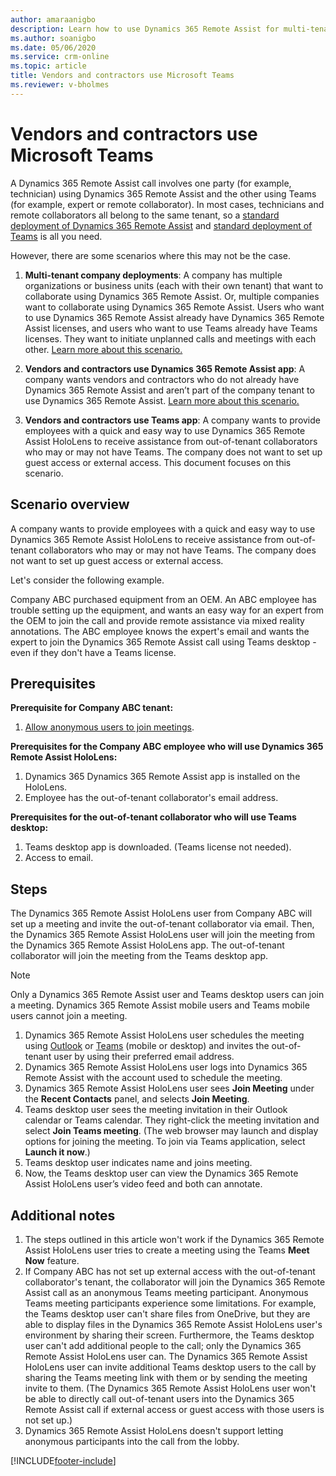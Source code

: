 ```yaml
---
author: amaraanigbo
description: Learn how to use Dynamics 365 Remote Assist for multi-tenant deployments or when a collaborator doesn't belong to the company tenant. 
ms.author: soanigbo
ms.date: 05/06/2020
ms.service: crm-online
ms.topic: article
title: Vendors and contractors use Microsoft Teams 
ms.reviewer: v-bholmes
---
```


# Vendors and contractors use Microsoft Teams

A Dynamics 365 Remote Assist call involves one party (for example, technician) using Dynamics 365 Remote Assist and the other using Teams (for example, expert or remote collaborator). In most cases, technicians and remote collaborators all belong to the same tenant, so a [standard deployment of Dynamics 365 Remote Assist](deploy-remote-assist.md) and [standard deployment of Teams](set-up-teams.md) is all you need. 

However, there are some scenarios where this may not be the case.

1. **Multi-tenant company deployments**: A company has multiple organizations or business units (each with their own tenant) that want to collaborate using Dynamics 365 Remote Assist. Or, multiple companies want to collaborate using Dynamics 365 Remote Assist. Users who want to use Dynamics 365 Remote Assist already have Dynamics 365 Remote Assist licenses, and users who want to use Teams already have Teams licenses. They want to initiate unplanned calls and meetings with each other. [Learn more about this scenario.](multi-tenant-deployment.md) 

2. **Vendors and contractors use Dynamics 365 Remote Assist app**: A company wants vendors and contractors who do not already have Dynamics 365 Remote Assist and aren’t part of the company tenant to use Dynamics 365 Remote Assist. [Learn more about this scenario.](vendor-use-ra.md) 

3. **Vendors and contractors use Teams app**: A company wants to provide employees with a quick and easy way to use Dynamics 365 Remote Assist HoloLens to receive assistance from out-of-tenant collaborators who may or may not have Teams. The company does not want to set up guest access or external access. This document focuses on this scenario.

## Scenario overview

A company wants to provide employees with a quick and easy way to use Dynamics 365 Remote Assist HoloLens to receive assistance from out-of-tenant collaborators who may or may not have Teams. The company does not want to set up guest access or external access.

Let's consider the following example.

Company ABC purchased equipment from an OEM. An ABC employee has trouble setting up the equipment, and wants an easy way for an expert from the OEM to join the call and provide remote assistance via mixed reality annotations. The ABC employee knows the expert's email and wants the expert to join the Dynamics 365 Remote Assist call using Teams desktop - even if they don't have a Teams license.

## Prerequisites

**Prerequisite for Company ABC tenant:**
1.	[Allow anonymous users to join meetings](/microsoftteams/meeting-settings-in-teams#allow-anonymous-users-to-join-meetings).

**Prerequisites for the Company ABC employee who will use Dynamics 365 Remote Assist HoloLens:**
1. Dynamics 365 Dynamics 365 Remote Assist app is installed on the HoloLens.
2. Employee has the out-of-tenant collaborator's email address.

**Prerequisites for the out-of-tenant collaborator who will use Teams desktop:**
1. Teams desktop app is downloaded. (Teams license not needed).
2. Access to email.

## Steps

The Dynamics 365 Remote Assist HoloLens user from Company ABC will set up a meeting and invite the out-of-tenant collaborator via email. Then, the Dynamics 365 Remote Assist HoloLens user will join the meeting from the Dynamics 365 Remote Assist HoloLens app. The out-of-tenant collaborator will join the meeting from the Teams desktop app.

> [!Note]
> Only a Dynamics 365 Remote Assist user and Teams desktop users can join a meeting. Dynamics 365 Remote Assist mobile users and Teams mobile users cannot join a meeting.

1. Dynamics 365 Remote Assist HoloLens user schedules the meeting using [Outlook](https://support.office.com/article/Schedule-a-meeting-with-other-people-5C9877BC-AB91-4A7C-99FB-B0B68D7EA94F) or [Teams](https://support.office.com/article/Schedule-a-meeting-in-Teams-943507a9-8583-4c58-b5d2-8ec8265e04e5) (mobile or desktop) and invites the out-of-tenant user by using their preferred email address. 
2. Dynamics 365 Remote Assist HoloLens user logs into Dynamics 365 Remote Assist with the account used to schedule the meeting.
3. Dynamics 365 Remote Assist HoloLens user sees **Join Meeting** under the **Recent Contacts** panel, and selects **Join Meeting**. 
4. Teams desktop user sees the meeting invitation in their Outlook calendar or Teams calendar. They right-click the meeting invitation and select **Join Teams meeting**. (The web browser may launch and display options for joining the meeting. To join via Teams application, select **Launch it now**.)
5. Teams desktop user indicates name and joins meeting.
6. Now, the Teams desktop user can view the Dynamics 365 Remote Assist HoloLens user’s video feed and both can annotate. 

## Additional notes

1. The steps outlined in this article won't work if the Dynamics 365 Remote Assist HoloLens user tries to create a meeting using the Teams **Meet Now** feature.
2. If Company ABC has not set up external access with the out-of-tenant collaborator's tenant, the collaborator will join the Dynamics 365 Remote Assist call as an anonymous Teams meeting participant. Anonymous Teams meeting participants experience some limitations. For example, the Teams desktop user can't share files from OneDrive, but they are able to display files in the Dynamics 365 Remote Assist HoloLens user's environment by sharing their screen. Furthermore, the Teams desktop user can't add additional people to the call; only the Dynamics 365 Remote Assist HoloLens user can. The Dynamics 365 Remote Assist HoloLens user can invite additional Teams desktop users to the call by sharing the Teams meeting link with them or by sending the meeting invite to them. (The Dynamics 365 Remote Assist HoloLens user won't be able to directly call out-of-tenant users into the Dynamics 365 Remote Assist call if external access or guest access with those users is not set up.)
3. Dynamics 365 Remote Assist HoloLens doesn't support letting anonymous participants into the call from the lobby.





[!INCLUDE[footer-include](../includes/footer-banner.md)]
